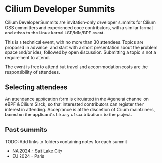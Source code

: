 # Cilium Developer Summits

Cilium Developer Summits are invitation-only developer summits for Cilium OSS committers and experienced code contributors, with a similar format and ethos to the Linux kernel LSF/MM/BPF event. 

This is a technical event, with no more than 30 attendees. Topics are proposed in advance, and start with a short presentation about the problem space and/or idea, followed by open discussion. Submitting a topic is not a requirement to attend.

The event is free to attend but travel and accommodation costs are the responsibility of attendees.

## Selecting attendees

An attendance application form is circulated in the #general channel on eBPF & Cilium Slack, so that interested contributors can register their interest in attending. Acceptance is at the discretion of Cilium maintainers, based on the applicant's history of contributions to the project. 

## Past summits

TODO: Add links to folders containing notes for each summit 

* [NA 2024  - Salt Lake City](2024-NA/README.md) 
* EU 2024 - Paris
